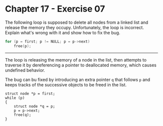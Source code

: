 # Chapter 17 - Exercise 07

The following loop is supposed to delete all nodes from a linked list and
release the memory they occupy.  Unfortunately, the loop is incorrect.  Explain
what's wrong with it and show how to fix the bug.

```C
for (p = first; p != NULL; p = p->next)
    free(p);
```


---

The loop is releasing the memory of a node in the list, then attempts to
traverse it by dereferencing a pointer to deallocated memory, which causes
undefined behavior.

The bug can bu fixed by introducing an extra pointer `q` that follows `p` and
keeps tracks of the successive objects to be freed in the list.

```
struct node *p = first;
while (p)
{
    struct node *q = p;
    p = p->next;
    free(q);
}
```

